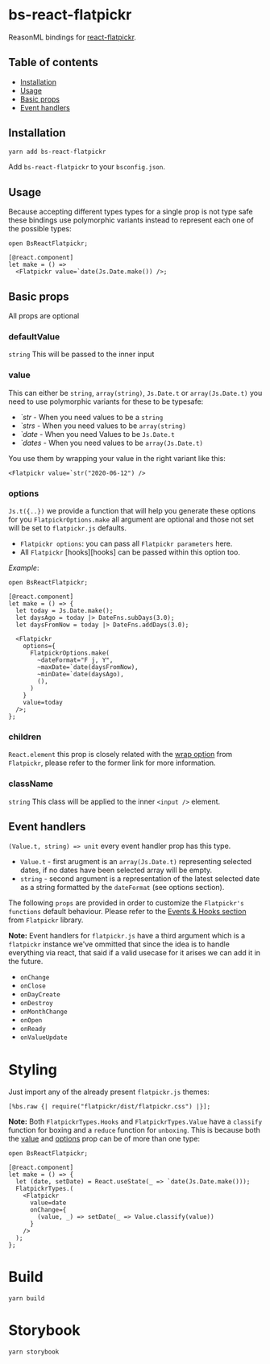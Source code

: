 # bs-react-flatpickr

ReasonML bindings for [react-flatpickr](https://github.com/haoxins/react-flatpickr).

## Table of contents

- [Installation](#installation)
- [Usage](#usage)
- [Basic props](#basic-props)
- [Event handlers](#event-handlers)

## Installation

```sh
yarn add bs-react-flatpickr
```

Add `bs-react-flatpickr` to your `bsconfig.json`.

## Usage

Because accepting different types types for a single prop is not type safe these bindings use polymorphic
variants instead to represent each one of the possible types:

```reason
open BsReactFlatpickr;

[@react.component]
let make = () =>
  <Flatpickr value=`date(Js.Date.make()) />;
```

## Basic props

All props are optional

### defaultValue

`string` This will be passed to the inner input

### value

This can either be `string`, `array(string)`, `Js.Date.t` or `array(Js.Date.t)` you need to use
polymorphic variants for these to be typesafe:

- *`str* - When you need values to be a ```string```
- *`strs* - When you need values to be ```array(string)```
- *`date* - When you need Values to be ```Js.Date.t```
- *`dates* - When you need values to be ```array(Js.Date.t)```

You use them by wrapping your value in the right variant like this:

```reason
<Flatpickr value=`str("2020-06-12") />
```
### options

`Js.t({..})` we provide a function that will help you generate these options for you `FlatpickrOptions.make`
all argument are optional and those not set will be set to `flatpickr.js` defaults.

- `Flatpickr options`: you can pass all `Flatpickr parameters` here.
- All `Flatpickr` [hooks][hooks] can be passed within this option too.

_*Example*_:

```reason
open BsReactFlatpickr;

[@react.component]
let make = () => {
  let today = Js.Date.make();
  let daysAgo = today |> DateFns.subDays(3.0);
  let daysFromNow = today |> DateFns.addDays(3.0);

  <Flatpickr
    options={
      FlatpickrOptions.make(
        ~dateFormat="F j, Y",
        ~maxDate=`date(daysFromNow),
        ~minDate=`date(daysAgo),
        (),
      )
    }
    value=today
  />;
};
```

### children

`React.element` this prop is closely related with the [wrap option](https://flatpickr.js.org/examples/#flatpickr-external-elements) 
from `Flatpickr`, please refer to the former link for more information.

### className

`string` This class will be applied to the inner `<input />` element.

## Event handlers

`(Value.t, string) => unit` every event handler prop has this type.

- `Value.t` - first arugment is an `array(Js.Date.t)` representing selected dates, if
no dates have been selected array will be empty.
- `string` - second argument is a representation of the latest selected date as a string
formatted by the `dateFormat` (see options section).

The following `props` are provided in order to customize the `Flatpickr's functions` default behaviour.
Please refer to the [Events & Hooks section](https://flatpickr.js.org/events/) from `Flatpickr` library.

**Note:** Event handlers for `flatpickr.js` have a third argument which is a `flatpickr` instance we've
ommitted that since the idea is to handle everything via react, that said if a valid usecase for it arises
we can add it in the future.

- `onChange`
- `onClose`
- `onDayCreate`
- `onDestroy`
- `onMonthChange`
- `onOpen`
- `onReady`
- `onValueUpdate`

# Styling

Just import any of the already present `flatpickr.js` themes:

```reason
[%bs.raw {| require("flatpickr/dist/flatpickr.css") |}];
```

**Note:** Both `FlatpickrTypes.Hooks` and `FlatpickrTypes.Value` have a `classify` function for boxing
and a `reduce` function for `unboxing`. This is because both the [value](#value) and [options](#options)
prop can be of more than one type:

```reason
open BsReactFlatpickr;

[@react.component]
let make = () => {
  let (date, setDate) = React.useState(_ => `date(Js.Date.make()));
  FlatpickrTypes.(
    <Flatpickr
      value=date
      onChange={
        (value, _) => setDate(_ => Value.classify(value))
      }
    />
  );
};
```

# Build

```
yarn build
```

# Storybook

```
yarn storybook
```
